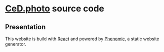 # [CeD.photo](https://www.ced.photo) source code

## Presentation

This website is build with [React](https://github.com/facebook/react) and powered by [Phenomic](https://github.com/MoOx/phenomic), a static website generator.
